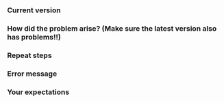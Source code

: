 ### Current version



### How did the problem arise? (Make sure the latest version also has problems!!)



### Repeat steps



### Error message



### Your expectations 



